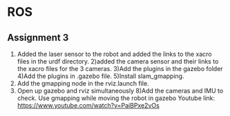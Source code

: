 # ROS

## Assignment 3

1) Added the laser sensor to the robot and added the links to the xacro files in the urdf directory.
2)added the camera sensor and their links to the xacro files for the 3 cameras.
3)Add the plugins in the gazebo folder 
4)Add the plugins in .gazebo file.
5)Install slam_gmapping.
6) Add the gmapping node in the rviz.launch file.
7) Open up gazebo and rviz simultaneously
8)Add the cameras and IMU to check. Use gmapping while moving the robot in gazebo 
Youtube link:  https://www.youtube.com/watch?v=PaiBPxe2vOs




